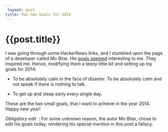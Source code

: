```yaml
---
 layout: post
title: Two new Goals for 2014
--- 
```

 {{post.title}}
======================================================
<p>I was going through some HackerNews links, and I stumbled upon the page of a developer called Mo Bitar. His <a href="http://bitar.io/about/">goals seemed</a> interesting to me. They inspired me. Hence, modifying them a teeny little bit and setting up my goals for 2014:</p>

<ul><li><p>To be absolutely calm in the face of disaster. To be absolutely calm and not speak if there is nothing to talk.</p></li>
<li><p>To get up and sleep early every single day.</p></li>
</ul><p>These are the two small goals, that I want to achieve in the year 2014. Happy new year!</p>

<p><i> Obligatory edit </i>&#160;: For some unknown reason, the autor Mo Bitar, chose to edit his goals today, rendering his special mention in this post a fallacy.</p>